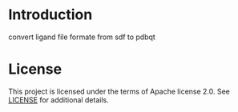 # Introduction
convert ligand file formate from sdf to pdbqt 

# License

This project is licensed under the terms of Apache license 2.0. See [LICENSE](./LICENSE) for additional details.
